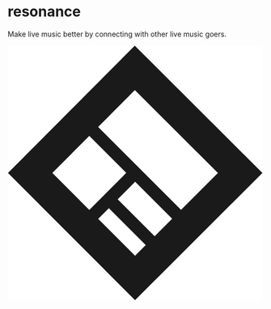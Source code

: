 # resonance
Make live music better by connecting with other live music goers.


![Alt text](client/src/img/icon.png?raw=true "Resonance")
